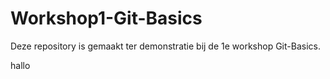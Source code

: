 # Workshop1-Git-Basics

Deze repository is gemaakt ter demonstratie bij de 1e workshop Git-Basics.

hallo
